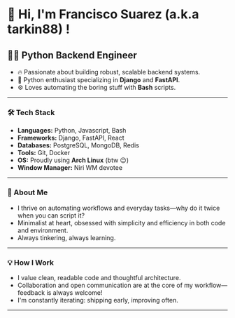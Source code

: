 # 👋 Hi, I'm Francisco Suarez (a.k.a tarkin88) !

## 🧑‍💻 Python Backend Engineer

- 🔥 Passionate about building robust, scalable backend systems.
- 💼 Python enthusiast specializing in **Django** and **FastAPI**.
- ⚙️ Loves automating the boring stuff with **Bash** scripts.

---

### 🛠️ Tech Stack

- **Languages:** Python, Javascript, Bash
- **Frameworks:** Django, FastAPI, React
- **Databases:** PostgreSQL, MongoDB, Redis
- **Tools:** Git, Docker
- **OS:** Proudly using **Arch Linux** (btw 😉)
- **Window Manager:** Niri WM devotee

---

### 🚀 About Me

- I thrive on automating workflows and everyday tasks—why do it twice when you can script it?
- Minimalist at heart, obsessed with simplicity and efficiency in both code and environment.
- Always tinkering, always learning.

---

### 💡 How I Work

- I value clean, readable code and thoughtful architecture.
- Collaboration and open communication are at the core of my workflow—feedback is always welcome!
- I'm constantly iterating: shipping early, improving often.

---

<!--
If you’d like to connect, let me know what links to add!
-->
